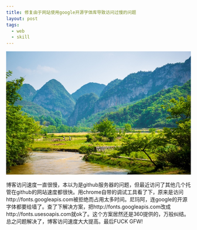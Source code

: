 ```yaml
---
title: 修复由于网站使用google开源字体库导致访问过慢的问题
layout: post
tags:
  - web
  - skill
---
```


![](/media/files/2014/10/11.jpg)
 
博客访问速度一直很慢，本以为是github服务器的问题，但最近访问了其他几个托管在github的网站速度都很快。用chrome自带的调试工具看了下，原来是访问http://fonts.googleapis.com被拒绝而占用太多时间。尼玛阿，连google的开源字体都要给墙了。查了下解决方案，把http://fonts.googleapis.com改成http://fonts.usesoapis.com就ok了。这个方案居然还是360提供的，万般纠结。总之问题解决了，博客访问速度大大提高。最后FUCK GFW!